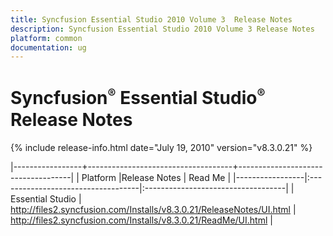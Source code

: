 ```yaml
---
title: Syncfusion Essential Studio 2010 Volume 3  Release Notes  
description: Syncfusion Essential Studio 2010 Volume 3 Release Notes  
platform: common
documentation: ug
---
```


# Syncfusion<sup style="font-size:70%">&reg;</sup> Essential Studio<sup style="font-size:70%">&reg;</sup> Release Notes  

{% include release-info.html date="July 19, 2010"  version="v8.3.0.21" %} 


|-----------------+------------------------------------+------------------------------------|
|   Platform      |Release Notes                       | Read Me                            |
|-----------------|:-----------------------------------|:-----------------------------------|
| Essential Studio  | <http://files2.syncfusion.com/Installs/v8.3.0.21/ReleaseNotes/UI.html> | <http://files2.syncfusion.com/Installs/v8.3.0.21/ReadMe/UI.html> |



